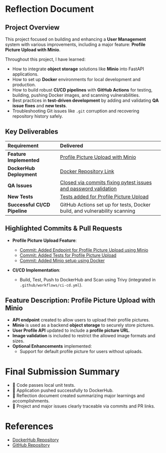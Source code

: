 # Reflection Document

## Project Overview
This project focused on building and enhancing a **User Management** system with various improvements, including a major feature: **Profile Picture Upload with Minio**.

Throughout this project, I have learned:
- How to integrate **object storage** solutions like **Minio** into FastAPI applications.
- How to set up **Docker** environments for local development and production.
- How to build robust **CI/CD pipelines** with **GitHub Actions** for testing, building, pushing Docker images, and scanning vulnerabilities.
- Best practices in **test-driven development** by adding and validating **QA issue fixes** and **new tests**.
- Troubleshooting Git issues like `.git` corruption and recovering repository history safely.

## Key Deliverables

| Requirement | Delivered |
|:---|:---|
| **Feature Implemented** | [Profile Picture Upload with Minio](https://github.com/varshith-29/user_management/commit/2255667c35224006f943bca5cb943de9ede262cf) |
| **DockerHub Deployment** | [Docker Repository Link](https://hub.docker.com/repository/docker/varshithveluru/user_management/general) |
| **QA Issues** | [Closed via commits fixing pytest issues and password validation](https://github.com/varshith-29/user_management/pull/7) |
| **New Tests** | [Tests added for Profile Picture Upload](https://github.com/varshith-29/user_management/commit/6795c71e7fe4a441cd364d055e260925de4812b2) |
| **Successful CI/CD Pipeline** | GitHub Actions set up for tests, Docker build, and vulnerability scanning |

## Highlighted Commits & Pull Requests
- **Profile Picture Upload Feature**:
  - [Commit: Added Endpoint for Profile Picture Upload using Minio](https://github.com/varshith-29/user_management/commit/2255667c35224006f943bca5cb943de9ede262cf)
  - [Commit: Added Tests for Profile Picture Upload](https://github.com/varshith-29/user_management/commit/6795c71e7fe4a441cd364d055e260925de4812b2)
  - [Commit: Added Minio setup using Docker](https://github.com/varshith-29/user_management/commit/3dfc356)


- **CI/CD Implementation**:
  - Build, Test, Push to DockerHub and Scan using Trivy (integrated in `.github/workflows/ci-cd.yml`).

## Feature Description: Profile Picture Upload with Minio
- **API endpoint** created to allow users to upload their profile pictures.
- **Minio** is used as a backend **object storage** to securely store pictures.
- **User Profile API** updated to include a **profile picture URL**.
- **Image validation** is included to restrict the allowed image formats and sizes.
- **Optional Enhancements** implemented:
  - Support for default profile picture for users without uploads.

# Final Submission Summary
- 🚀 Code passes local unit tests.
- 🚀 Application pushed successfully to DockerHub.
- 🚀 Reflection document created summarizing major learnings and accomplishments.
- 🚀 Project and major issues clearly traceable via commits and PR links.

# References
- [DockerHub Repository](https://hub.docker.com/repository/docker/varshithveluru/user_management/general)
- [GitHub Repository](https://github.com/varshith-29/user_management)
